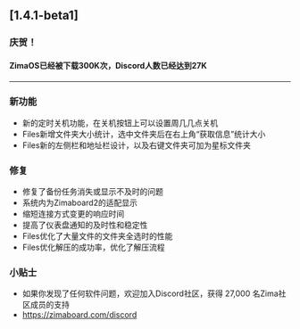 ## [1.4.1-beta1]
### 庆贺！
#### ZimaOS已经被下载300K次，Discord人数已经达到27K
---
### 新功能
- 新的定时关机功能，在关机按钮上可以设置周几几点关机
- Files新增文件夹大小统计，选中文件夹后在右上角“获取信息”统计大小
- Files新的左侧栏和地址栏设计，以及右键文件夹可加为星标文件夹
### 修复
- 修复了备份任务消失或显示不及时的问题
- 系统内为Zimaboard2的适配显示
- 缩短连接方式变更的响应时间
- 提高了仪表盘通知的及时性和稳定性
- Files优化了大量文件的文件夹全选时的性能
- Files优化解压的成功率，优化了解压流程
### 小贴士
- 如果你发现了任何软件问题，欢迎加入Discord社区，获得 27,000 名Zima社区成员的支持
- <a href="https://zimaboard.com/discord" target="_blank" style="color:blue">https://zimaboard.com/discord</a>